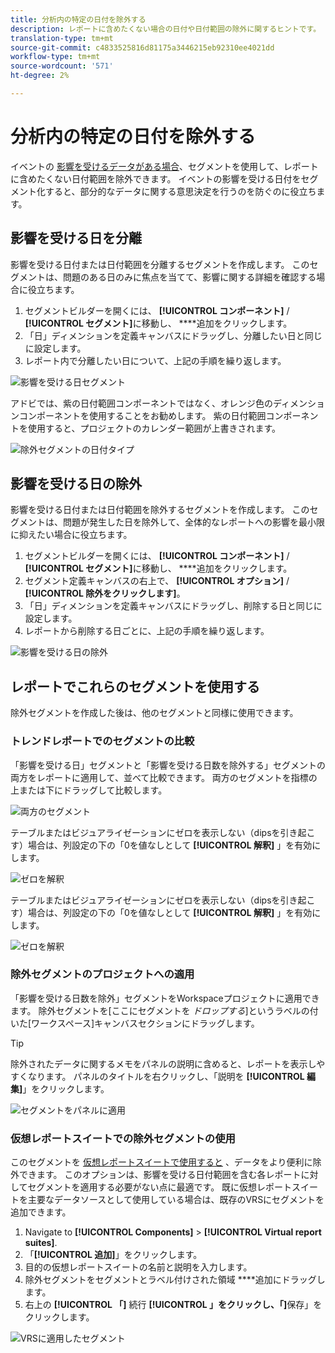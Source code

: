 ```yaml
---
title: 分析内の特定の日付を除外する
description: レポートに含めたくない場合の日付や日付範囲の除外に関するヒントです。
translation-type: tm+mt
source-git-commit: c4833525816d81175a3446215eb92310ee4021dd
workflow-type: tm+mt
source-wordcount: '571'
ht-degree: 2%

---
```



# 分析内の特定の日付を除外する

イベントの [影響を受けるデータがある場合](overview.md)、セグメントを使用して、レポートに含めたくない日付範囲を除外できます。 イベントの影響を受ける日付をセグメント化すると、部分的なデータに関する意思決定を行うのを防ぐのに役立ちます。

## 影響を受ける日を分離

影響を受ける日付または日付範囲を分離するセグメントを作成します。 このセグメントは、問題のある日のみに焦点を当てて、影響に関する詳細を確認する場合に役立ちます。

1. セグメントビルダーを開くには、 **[!UICONTROL コンポーネント]** / **[!UICONTROL セグメント]**&#x200B;に移動し、 ****&#x200B;追加をクリックします。
2. 「日」ディメンションを定義キャンバスにドラッグし、分離したい日と同じに設定します。
3. レポート内で分離したい日について、上記の手順を繰り返します。

![影響を受ける日セグメント](assets/affected_days.jpg)

アドビでは、紫の日付範囲コンポーネントではなく、オレンジ色のディメンションコンポーネントを使用することをお勧めします。 紫の日付範囲コンポーネントを使用すると、プロジェクトのカレンダー範囲が上書きされます。

![除外セグメントの日付タイプ](assets/exclude_segment_day_type.jpg)

## 影響を受ける日の除外

影響を受ける日付または日付範囲を除外するセグメントを作成します。 このセグメントは、問題が発生した日を除外して、全体的なレポートへの影響を最小限に抑えたい場合に役立ちます。

1. セグメントビルダーを開くには、 **[!UICONTROL コンポーネント]** / **[!UICONTROL セグメント]**&#x200B;に移動し、 ****&#x200B;追加をクリックします。
2. セグメント定義キャンバスの右上で、 **[!UICONTROL オプション]** / **[!UICONTROL 除外をクリックします]**。
3. 「日」ディメンションを定義キャンバスにドラッグし、削除する日と同じに設定します。
4. レポートから削除する日ごとに、上記の手順を繰り返します。

![影響を受ける日の除外](assets/exclude_affected_days.jpg)

## レポートでこれらのセグメントを使用する

除外セグメントを作成した後は、他のセグメントと同様に使用できます。

### トレンドレポートでのセグメントの比較

「影響を受ける日」セグメントと「影響を受ける日数を除外する」セグメントの両方をレポートに適用して、並べて比較できます。 両方のセグメントを指標の上または下にドラッグして比較します。

![両方のセグメント](assets/affected_and_exclude.png)

テーブルまたはビジュアライゼーションにゼロを表示しない（dipsを引き起こす）場合は、列設定の下の「0を値なしとして **[!UICONTROL 解釈]** 」を有効にします。

![ゼロを解釈](assets/interpret_zero.png)

テーブルまたはビジュアライゼーションにゼロを表示しない（dipsを引き起こす）場合は、列設定の下の「0を値なしとして **[!UICONTROL 解釈]** 」を有効にします。

![ゼロを解釈](assets/interpret_zero.png)

### 除外セグメントのプロジェクトへの適用

「影響を受ける日数を除外」セグメントをWorkspaceプロジェクトに適用できます。 除外セグメントを[ここにセグメントを *ドロップする*]というラベルの付いた[ワークスペース]キャンバスセクションにドラッグします。

>[!TIP]
>
>除外されたデータに関するメモをパネルの説明に含めると、レポートを表示しやすくなります。 パネルのタイトルを右クリックし、「説明を **[!UICONTROL 編集]**」をクリックします。

![セグメントをパネルに適用](assets/exclude_segment_panel.jpg)

### 仮想レポートスイートでの除外セグメントの使用

このセグメントを [仮想レポートスイートで使用すると](/help/components/vrs/vrs-about.md) 、データをより便利に除外できます。 このオプションは、影響を受ける日付範囲を含む各レポートに対してセグメントを適用する必要がない点に最適です。 既に仮想レポートスイートを主要なデータソースとして使用している場合は、既存のVRSにセグメントを追加できます。

1. Navigate to **[!UICONTROL Components]** > **[!UICONTROL Virtual report suites]**.
2. 「**[!UICONTROL 追加]**」をクリックします。
3. 目的の仮想レポートスイートの名前と説明を入力します。
4. 除外セグメントをセグメントとラベル付けされた領域 ****&#x200B;追加にドラッグします。
5. 右上の **[!UICONTROL 「]** 続行 **[!UICONTROL 」をクリックし、「]**&#x200B;保存」をクリックします。

![VRSに適用したセグメント](assets/exclude_segment_vrs.png)
